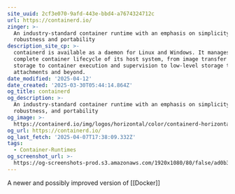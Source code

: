 ```yaml
---
site_uuid: 2cf3e070-9afd-443e-bbd4-a7674324712c
url: https://containerd.io/
zinger: >-
  An industry-standard container runtime with an emphasis on simplicity,
  robustness and portability
description_site_cp: >-
  containerd is available as a daemon for Linux and Windows. It manages the
  complete container lifecycle of its host system, from image transfer and
  storage to container execution and supervision to low-level storage to network
  attachments and beyond.
date_modified: '2025-04-12'
date_created: '2025-03-30T05:44:14.864Z'
og_title: containerd
og_description: >-
  An industry-standard container runtime with an emphasis on simplicity,
  robustness, and portability
og_image: >-
  https://containerd.io/img/logos/horizontal/color/containerd-horizontal-color.png
og_url: https://containerd.io/
og_last_fetch: '2025-04-07T17:38:09.332Z'
tags:
  - Container-Runtimes
og_screenshot_url: >-
  https://og-screenshots-prod.s3.amazonaws.com/1920x1080/80/false/ad0b3ed3ef7264f18c012e6b7db3d0007c4d56ffd467ed145078bae8de27409b.jpeg
---
```




A newer and possibly improved version of [[Docker]]

